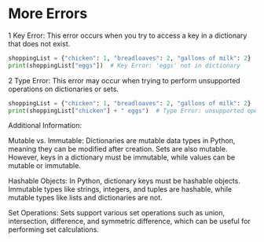 # More Errors

1 Key Error: This error occurs when you try to access a key in a dictionary that does not exist.

```python
shoppingList = {"chicken": 1, "breadloaves": 2, "gallons of milk": 2}
print(shoppingList["eggs"])  # Key Error: 'eggs' not in dictionary
```

2 Type Error: This error may occur when trying to perform unsupported operations on dictionaries or sets.

```python
shoppingList = {"chicken": 1, "breadloaves": 2, "gallons of milk": 2}
print(shoppingList["chicken"] + " eggs")  # Type Error: unsupported operand type(s) for +: 'int' and 'str'
```
Additional Information:

Mutable vs. Immutable: Dictionaries are mutable data types in Python, meaning they can be modified after creation. Sets are also mutable. However, keys in a dictionary must be immutable, while values can be mutable or immutable.

Hashable Objects: In Python, dictionary keys must be hashable objects. Immutable types like strings, integers, and tuples are hashable, while mutable types like lists and dictionaries are not.

Set Operations: Sets support various set operations such as union, intersection, difference, and symmetric difference, which can be useful for performing set calculations.